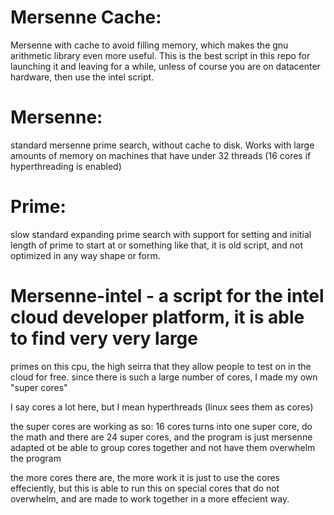 # Mersenne Cache: 
Mersenne with cache to avoid filling memory, which makes the gnu arithmetic library even more useful.
This is the best script in this repo for launching it and leaving for a while, unless of course you 
are on datacenter hardware, then use the intel script.

# Mersenne:
standard mersenne prime search, without cache to disk. Works with large amounts of memory on machines
that have under 32 threads (16 cores if hyperthreading is enabled)

# Prime:
slow standard expanding prime search with support for setting and initial length of prime to start at 
or something like that, it is old script, and not optimized in any way shape or form.



# Mersenne-intel - a script for the intel cloud developer platform, it is able to find very very large 
primes on this cpu, the high seirra that they allow people to test on in the cloud for free. since there 
is such a large number of cores, I made my own "super cores"

I say cores a lot here, but I mean hyperthreads (linux sees them as cores)

the super cores are working as so: 16 cores turns into one super core, do the math and there are 24 super cores, and the program is just mersenne adapted ot be able to group cores together and not have them overwhelm the program

the more cores there are, the more work it is just to use the cores effeciently, but this is able to run this on special cores that do not overwhelm, and are made to work together in a more effecient way.

